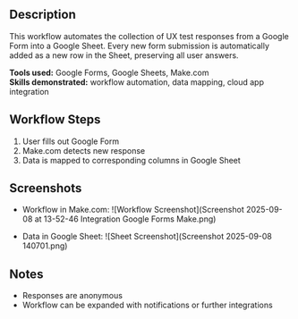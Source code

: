 ## Description
This workflow automates the collection of UX test responses from a Google Form into a Google Sheet. Every new form submission is automatically added as a new row in the Sheet, preserving all user answers.

**Tools used:** Google Forms, Google Sheets, Make.com  
**Skills demonstrated:** workflow automation, data mapping, cloud app integration

## Workflow Steps
1. User fills out Google Form
2. Make.com detects new response
3. Data is mapped to corresponding columns in Google Sheet

## Screenshots
- Workflow in Make.com:
![Workflow Screenshot](Screenshot 2025-09-08 at 13-52-46 Integration Google Forms Make.png)

- Data in Google Sheet:
![Sheet Screenshot](Screenshot 2025-09-08 140701.png)

## Notes
- Responses are anonymous
- Workflow can be expanded with notifications or further integrations
